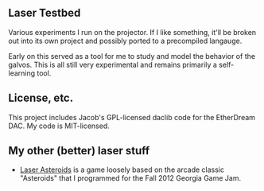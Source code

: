 Laser Testbed
-------------
Various experiments I run on the projector. If I like something, it'll 
be broken out into its own project and possibly ported to a precompiled
langauge. 

Early on this served as a tool for me to study and model the behavior 
of the galvos. This is all still very experimental and remains 
primarily a self-learning tool. 

License, etc.
-------------
This project includes Jacob's GPL-licensed daclib code for the 
EtherDream DAC. My code is MIT-licensed. 

My other (better) laser stuff
-----------------------------
* [Laser Asteroids](https://github.com/echelon/laser-asteroids) is a 
  game loosely based on the arcade classic "Asteroids" that I 
  programmed for the Fall 2012 Georgia Game Jam. 

